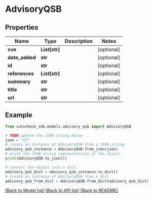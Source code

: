 # AdvisoryQSB


## Properties

Name | Type | Description | Notes
------------ | ------------- | ------------- | -------------
**cve** | **List[str]** |  | [optional] 
**date_added** | **str** |  | [optional] 
**id** | **str** |  | [optional] 
**references** | **List[str]** |  | [optional] 
**summary** | **str** |  | [optional] 
**title** | **str** |  | [optional] 
**url** | **str** |  | [optional] 

## Example

```python
from vulncheck_sdk.models.advisory_qsb import AdvisoryQSB

# TODO update the JSON string below
json = "{}"
# create an instance of AdvisoryQSB from a JSON string
advisory_qsb_instance = AdvisoryQSB.from_json(json)
# print the JSON string representation of the object
print(AdvisoryQSB.to_json())

# convert the object into a dict
advisory_qsb_dict = advisory_qsb_instance.to_dict()
# create an instance of AdvisoryQSB from a dict
advisory_qsb_from_dict = AdvisoryQSB.from_dict(advisory_qsb_dict)
```
[[Back to Model list]](../README.md#documentation-for-models) [[Back to API list]](../README.md#documentation-for-api-endpoints) [[Back to README]](../README.md)


